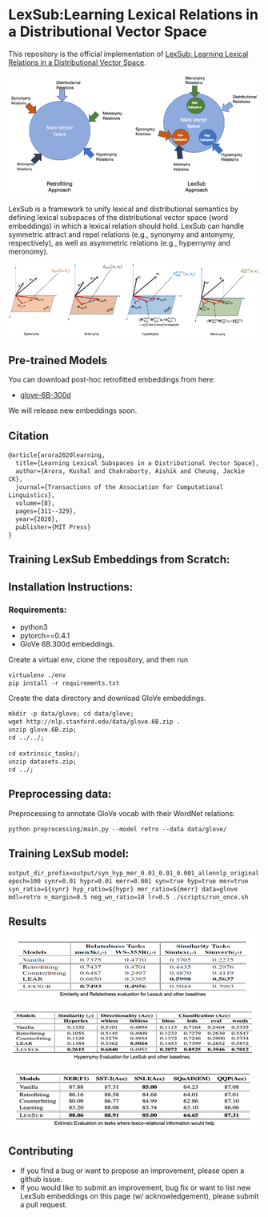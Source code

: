 # LexSub:Learning Lexical Relations in a Distributional Vector Space

This repository is the official implementation of [LexSub: Learning Lexical Relations in a Distributional Vector Space](https://www.mitpressjournals.org/doi/full/10.1162/tacl_a_00316).



 ![LexSub vs Retrofitting Approaches ](img/Concept.png "LexSub Approach" ) 

LexSub is a framework to unify lexical and distributional semantics by defining lexical subspaces of the distributional vector space (word embeddings) in which a lexical relation should hold. LexSub can handle symmetric attract and repel relations (e.g., synonymy and antonymy, respectively), as well as asymmetric relations (e.g., hypernymy and meronomy).
 
 ![LexSub Subspaces ](img/subspaces_combined.png "LexSub Subspaces" ) 


## Pre-trained Models
You can download post-hoc retrofitted embeddings from here:
* [glove-6B-300d](http://)

We will release new embeddings soon.
## Citation
```
@article{arora2020learning,
  title={Learning Lexical Subspaces in a Distributional Vector Space},
  author={Arora, Kushal and Chakraborty, Aishik and Cheung, Jackie CK},
  journal={Transactions of the Association for Computational Linguistics},
  volume={8},
  pages={311--329},
  year={2020},
  publisher={MIT Press}
}
```

## Training LexSub Embeddings from Scratch:

## Installation Instructions:

### Requirements:
* python3
* pytorch==0.4.1
* GloVe 6B.300d embeddings.

Create a virtual env, clone the repository, and then run
```
virtualenv ./env
pip install -r requirements.txt
```
Create the data directory and download GloVe embeddings.
```
mkdir -p data/glove; cd data/glove;
wget http://nlp.stanford.edu/data/glove.6B.zip .
unzip glove.6B.zip;
cd ../../;

cd extrinsic_tasks/;
unzip datasets.zip;
cd ../;
```

## Preprocessing data:
Preprocessing to annotate GloVe vocab with their WordNet relations:
```
python preprocessing/main.py --model retro --data data/glove/
```

## Training LexSub model:
```
output_dir_prefix=output/syn_hyp_mer_0.01_0.01_0.001_allennlp_original epoch=100 synr=0.01 hypr=0.01 merr=0.001 syn=true hyp=true mer=true syn_ratio=${synr} hyp_ratio=${hypr} mer_ratio=${merr} data=glove mdl=retro n_margin=0.5 neg_wn_ratio=10 lr=0.5 ./scripts/run_once.sh 

```


## Results
 ![Similarity and Relatedness Results ](img/similarity_relatedness.png "Similarity and Relatedness Results" ) 

 ![Hyerpnymy Results ](img/hypernymy_evaluation.png "Hypernymy Results" ) 

 ![Extrinsic Task Results ](img/extrinsic_results.png "Extrinsic Task Results" ) 

## Contributing
* If you find a bug or want to propose an improvement, please open a github issue.
* If you would like to submit an improvement, bug fix or want to list new LexSub embeddings on this page (w/ acknowledgement), please submit a pull request.
